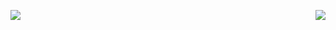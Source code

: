 <p>
  <img align="right" src="https://github-readme-stats.vercel.app/api/top-langs/?theme=radical&username=pirren&layout=compact&hide_border=true&hide_rank=true" />
  <img align="left" src="https://github-readme-stats.vercel.app/api?username=pirren&show_icons=true&theme=radical&hide_border=true&hide_rank=true" />
</p>
<!--
**pirren/pirren** is a ✨ _special_ ✨ repository because its `README.md` (this file) appears on your GitHub profile.

Here are some ideas to get you started:

- 🔭 I’m currently working on ...
- 🌱 I’m currently learning ...
- 👯 I’m looking to collaborate on ...
- 🤔 I’m looking for help with ...
- 💬 Ask me about ...
- 📫 How to reach me: ...
- 😄 Pronouns: ...
- ⚡ Fun fact: ...
-->
